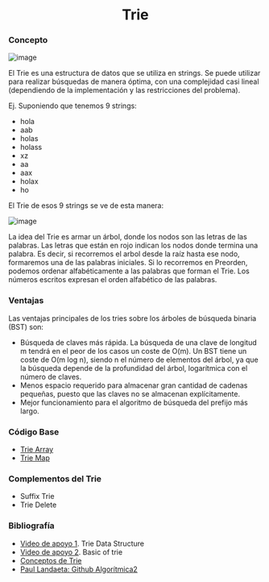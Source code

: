 <h1 align="center"> Trie </h1>

### Concepto 

![image](https://user-images.githubusercontent.com/90888080/193731752-b77461f4-54a5-4262-aea7-19a4702ba77d.png)

El Trie es una estructura de datos que se utiliza en strings. Se puede utilizar para realizar búsquedas de manera óptima, con una complejidad casi lineal (dependiendo de la implementación y las restricciones del problema).

Ej. Suponiendo que tenemos 9 strings:

- hola
- aab
- holas
- holass
- xz
- aa
- aax
- holax
- ho

El Trie de esos 9 strings se ve de esta manera:

![image](https://user-images.githubusercontent.com/90888080/193733162-d95417ed-7e1c-4347-8ca3-bf40c4281928.png)

La idea del Trie es armar un árbol, donde los nodos son las letras de las palabras. Las letras que están en rojo indican los nodos donde termina una palabra. Es decir, si recorremos el arbol desde la raíz hasta ese nodo, formaremos una de las palabras iniciales. Si lo recorremos en Preorden, podemos ordenar alfabéticamente a las palabras que forman el Trie. Los números escritos expresan el orden alfabético de las palabras.

### Ventajas
Las ventajas principales de los tries sobre los árboles de búsqueda binaria (BST) son:

- Búsqueda de claves más rápida. La búsqueda de una clave de longitud m tendrá en el peor de los casos un coste de O(m). Un BST tiene un coste de O(m log n), siendo n el número de elementos del árbol, ya que la búsqueda depende de la profundidad del árbol, logarítmica con el número de claves.
- Menos espacio requerido para almacenar gran cantidad de cadenas pequeñas, puesto que las claves no se almacenan explícitamente.
- Mejor funcionamiento para el algoritmo de búsqueda del prefijo más largo.

### Código Base
- [Trie Array](https://github.com/PabloAcker/Algoritmica/blob/main/Cap1%20Estructura%20de%20Datos/Trie/trieArray.cpp)
- [Trie Map](https://github.com/PabloAcker/Algoritmica/blob/main/Cap1%20Estructura%20de%20Datos/Trie/trieMap.cpp)

### Complementos del Trie
- Suffix Trie
- Trie Delete

### Bibliografía
- [Video de apoyo 1](https://www.youtube.com/watch?v=AXjmTQ8LEoI&t=1s). Trie Data Structure
- [Video de apoyo 2](https://www.youtube.com/watch?v=6PX6wqDQE20). Basic of trie
- [Conceptos de Trie](https://oiaunlam.wordpress.com/2016/05/02/trie/)
- [Paul Landaeta: Github Algorítmica2](https://github.com/PaulLandaeta/algoritmica2/tree/master/contenido/Estructura_de_datos/trie)
